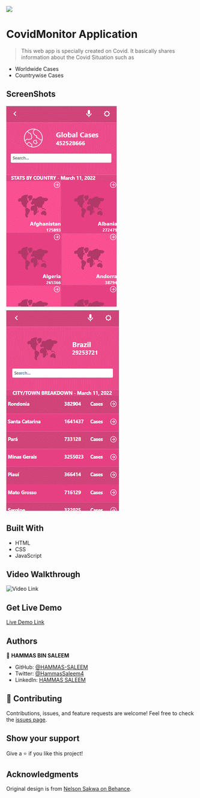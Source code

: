 ![](https://img.shields.io/badge/Microverse-blueviolet)

# CovidMonitor Application

> This web app is specially created on Covid. It basically shares information about the Covid Situation such as

- Worldwide Cases
- Countrywise Cases

## ScreenShots
![screenshot](./src/images/screenshots/react-capstone-01.GIF)
![screenshot](./src/images/screenshots/react-capstone-02.GIF)

## Built With

- HTML
- CSS
- JavaScript

## Video Walkthrough

![Video Link]()

## Get Live Demo

[Live Demo Link](https://hammascovidmonitor.netlify.app/)

## Authors

👤 **HAMMAS BIN SALEEM**
- GitHub: [@HAMMAS-SALEEM](https://github.com/HAMMAS-SALEEM)
- Twitter: [@HammasSaleem4](https://twitter.com/HammasSaleem4)
- LinkedIn: [HAMMAS SALEEM](https://www.linkedin.com/in/hammas-saleem)

## 🤝 Contributing
Contributions, issues, and feature requests are welcome!
Feel free to check the [issues page](../../issues/).

## Show your support
Give a ⭐️ if you like this project!

## Acknowledgments
Original design is from [Nelson Sakwa on Behance](https://www.behance.net/sakwadesignstudio).
